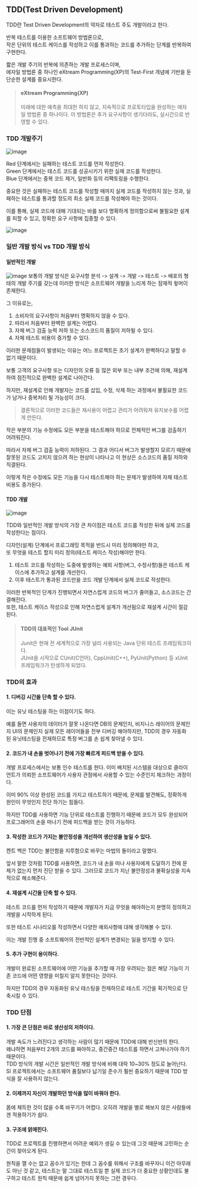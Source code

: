 ## **TDD(Test Driven Development)**
TDD란 Test Driven Development의 약자로 테스트 주도 개발이라고 한다.

반복 테스트를 이용한 소프트웨어 방법론으로,  
작은 단위의 테스트 케이스를 작성하고 이를 통과하는 코드를 추가하는 단계를 반복하여 구현한다.

짧은 개발 주기의 반복에 의존하는 개발 프로세스이며,  
애자일 방법론 중 하나인 eXtream Programming(XP)의 Test-First 개념에 기반을 둔 단순한 설계를 중요시한다.

> #### **eXtream Programming(XP)**
> 미래에 대한 예측을 최대한 하지 않고, 지속적으로 프로토타입을 완성하는 애자일 방법론 중 하나이다. 이 방법론은 추가 요구사항이 생기더라도, 실시간으로 반영할 수 있다.

### **TDD 개발주기**
![image](https://media.fastcampus.co.kr/wp-content/uploads/2021/03/tdd_img_3-1030x558.png)

Red 단계에서는 실패하는 테스트 코드를 먼저 작성한다.  
Green 단계에서는 테스트 코드를 성공시키기 위한 실제 코드를 작성한다.  
Blue 단계에서는 중복 코드 제거, 일반화 등의 리팩토링을 수행한다.

중요한 것은 실패하는 테스트 코드를 작성할 때까지 실제 코드를 작성하지 않는 것과, 실패하는 테스트를 통과할 정도의 최소 실제 코드를 작성해야 하는 것이다.

이를 통해, 실제 코드에 대해 기대되는 바를 보다 명확하게 정의함으로써 불필요한 설계를 피할 수 있고, 정확한 요구 사항에 집중할 수 있다.

![image](https://media.fastcampus.co.kr/wp-content/uploads/2021/03/tdd_img_4-1030x558.png)

### **일반 개발 방식 vs TDD 개발 방식**

#### **일반적인 개발**
![image](https://i0.wp.com/hanamon.kr/wp-content/uploads/2021/04/%E1%84%80%E1%85%B5%E1%84%8C%E1%85%A9%E1%86%AB%E1%84%91%E1%85%B3%E1%84%85%E1%85%A9%E1%84%89%E1%85%A6%E1%84%89%E1%85%B3.png?w=514&ssl=1)
보통의 개발 방식은 요구사항 분석 -> 설계 -> 개발 -> 테스트 -> 배포의 형태의 개발 주기를 갖는데 이러한 방식은 소프트웨어 개발을 느리게 하는 잠재적 윟머이 존재한다.

그 이유로는,
1. 소비자의 요구사항이 처음부터 명확하지 않을 수 있다.
2. 따라서 처음부터 완벽한 설계는 어렵다.
3. 자체 버그 검출 능력 저하 또는 소스코드의 품질이 저하될 수 있다.
4. 자체 테스트 비용이 증가할 수 있다.

이러한 문제점들이 발생되는 이유는 어느 프로젝트든 초기 설계가 완벽하다고 말할 수 없기 때문이다.

보통 고객의 요구사항 또는 디자인의 오류 등 많은 외부 또는 내부 조건에 의해, 재설계하여 점진적으로 완벽한 설계로 나아간다.

하지만, 재설계로 인해 개발자는 코드를 삽입, 수정, 삭제 하는 과정에서 불필요한 코드가 남거나 중복처리 될 가능성이 크다.

> 결론적으로 이러한 코드들은 재사용이 어렵고 관리가 어려워져 유지보수를 어렵게 만든다.

작은 부분의 기능 수정에도 모든 부분을 테스트해야 하므로 전체적인 버그를 검출하기 어려워진다.

따라서 자체 버그 검출 능력이 저하된다. 그 결과 어디서 버그가 발생할지 모르기 때문에 잘못된 코드도 고치지 않으려 하는 현상이 나타나고 이 현상은 소스코드의 품질 저하와 직결된다.

이렇게 작은 수정에도 모든 기능을 다시 테스트해야 하는 문제가 발생하여 자체 테스트 비용도 증가된다.

#### **TDD 개발**
![image](https://i0.wp.com/hanamon.kr/wp-content/uploads/2021/04/TDD%E1%84%91%E1%85%B3%E1%84%85%E1%85%A9%E1%84%89%E1%85%A6%E1%84%89%E1%85%B3.png?resize=528%2C165&ssl=1)

TDD와 일반적인 개발 방식의 가장 큰 차이점은 테스트 코드를 작성한 뒤에 실제 코드를 작성한다는 점이다.

디자인(설계) 단계에서 프로그래밍 목적을 반드시 미리 정의해야만 하고,  
또 무엇을 테스트 할지 미리 정의(테스트 케이스 작성)해야만 한다.
1. 테스트 코드를 작성하는 도중에 발생하는 예외 사항(버그, 수정사항)들은 테스트 케이스에 추가하고 설계를 개선한다.
2. 이후 테스트가 통과된 코드만을 코드 개발 단계에서 실제 코드로 작성한다.

이러한 반복적인 단계가 진행되면서 자연스럽게 코드의 버그가 줄어들고, 소스코드는 간결해진다.  
또한, 테스트 케이스 작성으로 인해 자연스럽게 설계가 개선됨으로 재설계 시간이 절감된다.

> #### **TDD의 대표적인 Tool JUnit**
> Junit은 현재 전 세계적으로 가장 널리 사용되는 Java 단위 테스트 프레임워크이다.  
> JUnit을 시작으로 CUnit(C언어), CppUnit(C++), PyUnit(Python) 등 xUnit 프레임워크가 탄생하게 되었다.

### **TDD의 효과**

#### **1. 디버깅 시간을 단축 할 수 있다.**
이는 유닛 테스팅을 하는 이점이기도 하다.

예를 들면 사용자의 데이터가 잘못 나온다면 DB의 문제인지, 비지니스 레이어의 문제인지 UI의 문제인지 실제 모든 레이어들을 전부 디버깅 해야하지만, TDD의 경우 자동화 된 유닛테스팅을 전재하므로 특정 버그를 손 쉽게 찾아낼 수 있다.

#### **2. 코드가 내 손을 벗어나기 전에 가장 빠르게 피드백 받을 수 있다.**
개발 프로세스에서는 보통 인수 테스트를 한다. 이미 배치된 시스템을 대상으로 클라이언트가 의뢰한 소프트웨어가 사용자 관점에서 사용할 수 있는 수준인지 체크하는 과정이다.

이미 90% 이상 완성된 코드를 가지고 테스트하기 때문에, 문제를 발견해도, 정확하게 원인이 무엇인지 진단 하기는 힘들다.

하지만 TDD를 사용하면 기능 단위로 테스트를 진행하기 때문에 코드가 모두 완성되어 프로그래머의 손을 떠나기 전에 피드백을 받는 것이 가능하다.

#### **3. 작성한 코드가 가지는 불안정성을 개선하여 생산성을 높일 수 있다.**
켄트 백은 TDD는 불안함을 지루함으로 바꾸는 마법의 돌이라고 말했다.

앞서 말한 것처럼 TDD를 사용하면, 코드가 내 손을 떠나 사용자에게 도달하기 전에 문제가 없는지 먼저 진단 받을 수 있다. 그러므로 코드가 지닌 불안정성과 불확실성을 지속적으로 해소해준다.

#### **4. 재설계 시간을 단축 할 수 있다.**
테스트 코드를 먼저 작성하기 때문에 개발자가 지금 무엇을 해야하는지 분명히 정의하고 개발을 시작하게 된다.

또한 테스트 시나리오를 작성하면서 다양한 예외사항에 대해 생각해볼 수 있다.

이는 개발 진행 중 소프트웨어의 전반적인 설계가 변경되는 일을 방지할 수 있다.

#### **5. 추가 구현이 용이하다.**
개발이 완료된 소프트웨어에 어떤 기능을 추가할 때 가장 우려되는 점은 해당 기능이 기존 코드에 어떤 영향을 미칠지 알지 못한다는 것이다.

하지만 TDD의 경우 자동화된 유닛 테스팅을 전제하므로 테스트 기간을 획기적으로 단축시킬 수 있다.

### **TDD 단점**

#### **1. 가장 큰 단점은 바로 생산성의 저하이다.**
개발 속도가 느려진다고 생각하는 사람이 많기 때문에 TDD에 대해 반신반의 한다.  
왜냐하면 처음부터 2개의 코드를 짜야하고, 중간중간 테스트를 하면서 고쳐나가야 하기 때문이다.  
TDD 방식의 개발 시간은 일반적인 개발 방식에 비해 대락 10~30% 정도로 늘어난다.
SI 프로젝트에서는 소프트웨어 품질보다 납기일 준수가 훨씬 중요하기 때문에 TDD 방식을 잘 사용하지 않는다.

#### **2. 이제까지 자신이 개발하던 방식을 많이 바꿔야 한다.**
몸에 체득한 것이 많을 수록 바꾸기가 어렵다. 오히려 개발을 별로 해보지 않은 사람들에겐 적용하기가 쉽다.

#### **3. 구조에 얽매힌다.**
TDD로 프로젝트를 진행하면서 어려운 예외가 생길 수 있는데 그것 때문에 고민하는 순간이 찾아오게 된다.

원칙을 깰 수는 없고 꼼수가 있기는 한데 그 꼼수를 위해서 구조를 바꾸자니 이건 아무래도 아닌 것 같고, 테스트는 말 그대로 테스트일 뿐 실제 코드가 더 중요한 상황인데도 불구하고 테스트 원칙 때문에 쉽게 넘어가지 못하는 그런 경우다.
